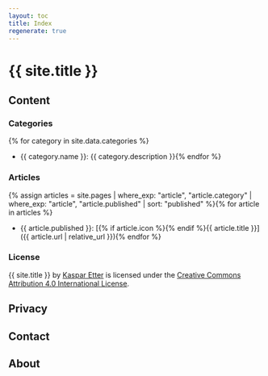 ```yaml
---
layout: toc
title: Index
regenerate: true
---
```


# {{ site.title }}

## Content

### Categories

{% for category in site.data.categories %}
* <i class="fas fa-{{ category.icon }}"></i>{{ category.name }}: {{ category.description }}{% endfor %}

### Articles

{% assign articles = site.pages | where_exp: "article", "article.category" | where_exp: "article", "article.published" | sort: "published" %}{% for article in articles %}
* {{ article.published }}: [{% if article.icon %}<i class="fas fa-{{ article.icon }}"></i>{% endif %}{{ article.title }}]({{ article.url | relative_url }}){% endfor %}

### License

<span xmlns:dct="http://purl.org/dc/terms/" property="dct:title">{{ site.title }}</span> by <a xmlns:cc="http://creativecommons.org/ns#" href="https://www.kasparetter.com" property="cc:attributionName" rel="cc:attributionURL">Kaspar Etter</a> is licensed under the <a rel="license" href="http://creativecommons.org/licenses/by/4.0/">Creative Commons Attribution 4.0 International License</a>.

## Privacy

## Contact

## About
